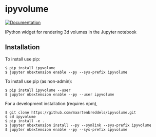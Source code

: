 ipyvolume
===============================
[![Documentation](https://readthedocs.org/projects/ipyvolume/badge/?version=latest)](https://ipyvolume.readthedocs.io/en/latest/?badge=latest)


IPython widget for rendering 3d volumes in the Jupyter notebook

Installation
------------

To install use pip:

    $ pip install ipyvolume
    $ jupyter nbextension enable --py --sys-prefix ipyvolume

To install use pip (as non-admin):

    $ pip install ipyvolume --user
    $ jupyter nbextension enable --py --user ipyvolume


For a development installation (requires npm),

    $ git clone https://github.com/maartenbreddels/ipyvolume.git
    $ cd ipyvolume
    $ pip install -e .
    $ jupyter nbextension install --py --symlink --sys-prefix ipyvolume
    $ jupyter nbextension enable --py --sys-prefix ipyvolume


